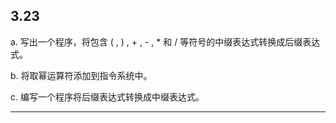 ## 3.23 
a. 写出一个程序，将包含 ( , ) , + , - , * 和 / 等符号的中缀表达式转换成后缀表达式。

b. 将取幂运算符添加到指令系统中。

c. 编写一个程序将后缀表达式转换成中缀表达式。

---

